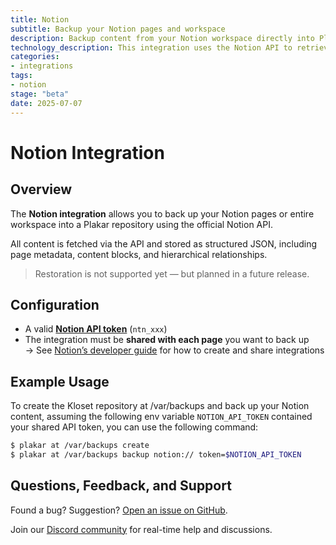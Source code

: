 ```yaml
---
title: Notion
subtitle: Backup your Notion pages and workspace
description: Backup content from your Notion workspace directly into Plakar — fast, structured, and API-driven.
technology_description: This integration uses the Notion API to retrieve structured JSON representations of your workspace and pages.
categories: 
- integrations
tags:
- notion
stage: "beta"
date: 2025-07-07
---
```


# Notion Integration

## Overview

The **Notion integration** allows you to back up your Notion pages or entire workspace into a Plakar repository using the official Notion API.

All content is fetched via the API and stored as structured JSON, including page metadata, content blocks, and hierarchical relationships.

> Restoration is not supported yet — but planned in a future release.

## Configuration

- A valid [**Notion API token**](https://www.notion.com/my-integrations) (`ntn_xxx`)
- The integration must be **shared with each page** you want to back up  
  → See [Notion’s developer guide](https://developers.notion.com/docs/getting-started#step-1-create-an-integration) for how to create and share integrations

## Example Usage

To create the Kloset repository at /var/backups and back up your Notion content, assuming the following env variable ```NOTION_API_TOKEN``` contained your shared API token, you can use the following command:

```sh
$ plakar at /var/backups create
$ plakar at /var/backups backup notion:// token=$NOTION_API_TOKEN
```

## Questions, Feedback, and Support

Found a bug? Suggestion? [Open an issue on GitHub](https://github.com/PlakarKorp/integration-notion/issues/new).

Join our [Discord community](https://discord.gg/xjkbsWgyDZ) for real-time help and discussions.